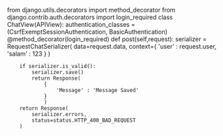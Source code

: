 from django.utils.decorators import method_decorator
from django.contrib.auth.decorators import login_required
class ChatView(APIView):
    authentication_classes = (CsrfExemptSessionAuthentication, BasicAuthentication)
    @method_decorator(login_required)
    def post(self,request):
        serializer = RequestChatSerializer(
            data=request.data,
            context={
                'user'  : request.user,
                'salam' : 123
            }
        )

        if serializer.is_valid():
            serializer.save()
            return Response(
                {
                    'Message' : 'Message Saved'
                }
                )
        return Response(
            serializer.errors,
            status=status.HTTP_400_BAD_REQUEST
        )
